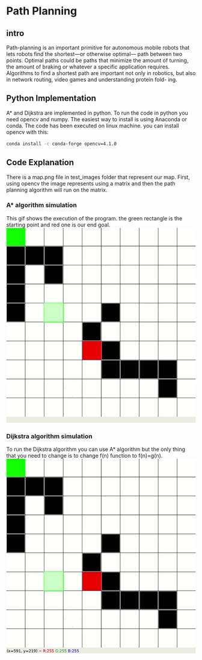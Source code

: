 # Path Planning

## intro
Path-planning is an important primitive for autonomous mobile
robots that lets robots find the shortest—or otherwise optimal—
path between two points. Optimal paths could be paths that
minimize the amount of turning, the amount of braking or
whatever a specific application requires. Algorithms to find
a shortest path are important not only in robotics, but also in
network routing, video games and understanding protein fold-
ing.
## Python Implementation
A* and Dijkstra are implemented in python. To run the code in python you need opencv and numpy. The easiest way to install is using Anaconda or conda. The code has been executed on linux machine. you can install opencv with this:
```bash
conda install -c conda-forge opencv=4.1.0
``` 
## Code Explanation
There is a map.png file in test_images folder that represent our map. First, using opencv the image represents using a matrix and then the path planning algorithm will run on the matrix.
### A* algorithm simulation
This gif shows the execution of the program. the green rectangle is the starting point and red one is our end goal.
![Alt text](./astar.gif)

### Dijkstra algorithm simulation
To run the Dijkstra algorithm you can use A* algorithm but the only thing that you need to change is to change f(n) function to f(n)=g(n).
![Alt text](./dijkstra.gif)
